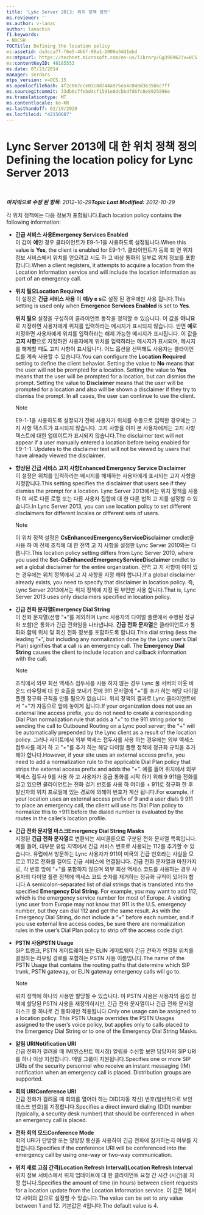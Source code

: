 ```yaml
---
title: 'Lync Server 2013: 위치 정책 정의'
ms.reviewer: ''
ms.author: v-lanac
author: lanachin
f1.keywords:
- NOCSH
TOCTitle: Defining the location policy
ms:assetid: da3cca7f-f6e5-4b6f-90a1-2008e3dd1ebd
ms:mtpsurl: https://technet.microsoft.com/en-us/library/Gg398962(v=OCS.15)
ms:contentKeyID: 48185553
ms.date: 07/23/2014
manager: serdars
mtps_version: v=OCS.15
ms.openlocfilehash: 4f2c067cce03c8d744a975ea4c040d3635bbc7ff
ms.sourcegitcommit: 33db8c7febd4cf1591e8dcbbdfd6fc8e8925896e
ms.translationtype: MT
ms.contentlocale: ko-KR
ms.lasthandoff: 02/19/2020
ms.locfileid: "42150687"
---
```

<div data-xmlns="http://www.w3.org/1999/xhtml">

<div class="topic" data-xmlns="http://www.w3.org/1999/xhtml" data-msxsl="urn:schemas-microsoft-com:xslt" data-cs="http://msdn.microsoft.com/">

<div data-asp="https://msdn2.microsoft.com/asp">

# <a name="defining-the-location-policy-for-lync-server-2013"></a><span data-ttu-id="1d647-102">Lync Server 2013에 대 한 위치 정책 정의</span><span class="sxs-lookup"><span data-stu-id="1d647-102">Defining the location policy for Lync Server 2013</span></span>

</div>

<div id="mainSection">

<div id="mainBody">

<span> </span>

<span data-ttu-id="1d647-103">_**마지막으로 수정 된 항목:** 2012-10-29_</span><span class="sxs-lookup"><span data-stu-id="1d647-103">_**Topic Last Modified:** 2012-10-29_</span></span>

<span data-ttu-id="1d647-104">각 위치 정책에는 다음 정보가 포함됩니다.</span><span class="sxs-lookup"><span data-stu-id="1d647-104">Each location policy contains the following information:</span></span>

  - <span data-ttu-id="1d647-105">**긴급 서비스 사용**</span><span class="sxs-lookup"><span data-stu-id="1d647-105">**Emergency Services Enabled**</span></span>  
    <span data-ttu-id="1d647-106">이 값이 **예**인 경우 클라이언트가 E9-1-1을 사용하도록 설정됩니다.</span><span class="sxs-lookup"><span data-stu-id="1d647-106">When this value is **Yes**, the client is enabled for E9-1-1.</span></span> <span data-ttu-id="1d647-107">클라이언트가 등록 되 면 위치 정보 서비스에서 위치를 얻으려고 시도 하 고 비상 통화의 일부로 위치 정보를 포함 합니다.</span><span class="sxs-lookup"><span data-stu-id="1d647-107">When a client registers, it attempts to acquire a location from the Location Information service and will include the location information as part of an emergency call.</span></span>

<!-- end list -->

  - <span data-ttu-id="1d647-108">**위치 필요**</span><span class="sxs-lookup"><span data-stu-id="1d647-108">**Location Required**</span></span>  
    <span data-ttu-id="1d647-109">이 설정은 **긴급 서비스 사용** 이 **예/y e s**로 설정 된 경우에만 사용 됩니다.</span><span class="sxs-lookup"><span data-stu-id="1d647-109">This setting is used only when **Emergence Services Enabled** is set to **Yes**.</span></span>
    
    <span data-ttu-id="1d647-p102">**위치 필요** 설정을 구성하여 클라이언트 동작을 정의할 수 있습니다. 이 값을 **아니요**로 지정하면 사용자에게 위치를 입력하라는 메시지가 표시되지 않습니다. 반면 **예**로 지정하면 사용자에게 위치를 입력하라는 해제 가능한 메시지가 표시됩니다. 이 값을 **고지 사항**으로 지정하면 사용자에게 위치를 입력하라는 메시지가 표시되며, 메시지를 해제할 때도 고지 사항이 표시됩니다. 어느 옵션을 선택해도 사용자는 클라이언트를 계속 사용할 수 있습니다.</span><span class="sxs-lookup"><span data-stu-id="1d647-p102">You can configure the **Location Required** setting to define the client behavior. Setting the value to **No** means that the user will not be prompted for a location. Setting the value to **Yes** means that the user will be prompted for a location, but can dismiss the prompt. Setting the value to **Disclaimer** means that the user will be prompted for a location and also will be shown a disclaimer if they try to dismiss the prompt. In all cases, the user can continue to use the client.</span></span>
    
    <div>
    

    > [!NOTE]  
    > <span data-ttu-id="1d647-p103">E9-1-1을 사용하도록 설정되기 전에 사용자가 위치를 수동으로 입력한 경우에는 고지 사항 텍스트가 표시되지 않습니다. 고지 사항을 이미 본 사용자에게는 고지 사항 텍스트에 대한 업데이트가 표시되지 않습니다.</span><span class="sxs-lookup"><span data-stu-id="1d647-p103">The disclaimer text will not appear if a user manually entered a location before being enabled for E9-1-1. Updates to the disclaimer text will not be viewed by users that have already viewed the disclaimer.</span></span>

    
    </div>

<!-- end list -->

  - <span data-ttu-id="1d647-117">**향상된 긴급 서비스 고지 사항**</span><span class="sxs-lookup"><span data-stu-id="1d647-117">**Enhanced Emergency Service Disclaimer**</span></span>  
    <span data-ttu-id="1d647-118">이 설정은 위치를 입력하라는 메시지를 해제하는 사용자에게 표시되는 고지 사항을 지정합니다.</span><span class="sxs-lookup"><span data-stu-id="1d647-118">This setting specifies the disclaimer that users see if they dismiss the prompt for a location.</span></span> <span data-ttu-id="1d647-119">Lync Server 2013에서는 위치 정책을 사용 하 여 서로 다른 로캘 또는 다른 사용자 집합에 대 한 다른 법적 고 지를 설정할 수 있습니다.</span><span class="sxs-lookup"><span data-stu-id="1d647-119">In Lync Server 2013, you can use location policy to set different disclaimers for different locales or different sets of users.</span></span>
    
    <div>
    

    > [!NOTE]  
    > <span data-ttu-id="1d647-120">이 위치 정책 설정은 <STRONG>CsEnhancedEmergencyServiceDisclaimer</STRONG> cmdlet을 사용 하 여 전체 조직에 대 한 전역 고 지 사항을 설정한 Lync Server 2010와는 다릅니다.</span><span class="sxs-lookup"><span data-stu-id="1d647-120">This location policy setting differs from Lync Server 2010, where you used the <STRONG>Set-CsEnhancedEmergencyServiceDisclaimer</STRONG> cmdlet to set a global disclaimer for the entire organization.</span></span> <span data-ttu-id="1d647-121">전역 고 지 사항이 이미 있는 경우에는 위치 정책에서 고 지 사항을 지정 해야 합니다.</span><span class="sxs-lookup"><span data-stu-id="1d647-121">If a global disclaimer already exists, you need to specify that disclaimer in location policy.</span></span> <span data-ttu-id="1d647-122">즉, Lync Server 2013에서는 위치 정책에 지정 된 부인만 사용 합니다.</span><span class="sxs-lookup"><span data-stu-id="1d647-122">That is, Lync Server 2013 uses only disclaimers specified in location policy.</span></span>

    
    </div>

<!-- end list -->

  - <span data-ttu-id="1d647-123">**긴급 전화 문자열**</span><span class="sxs-lookup"><span data-stu-id="1d647-123">**Emergency Dial String**</span></span>  
    <span data-ttu-id="1d647-p106">이 전화 문자열(선행 “+”를 제외하며 Lync 사용자의 다이얼 플랜에서 수행된 정규화 포함)은 통화가 긴급 전화임을 나타냅니다. **긴급 전화 문자열**은 클라이언트가 통화와 함께 위치 및 회신 전화 정보를 포함하도록 합니다.</span><span class="sxs-lookup"><span data-stu-id="1d647-p106">This dial string (less the leading “+”, but including any normalization done by the Lync user’s Dial Plan) signifies that a call is an emergency call. The **Emergency Dial String** causes the client to include location and callback information with the call.</span></span>
    
    <div>
    

    > [!NOTE]  
    > <span data-ttu-id="1d647-126">조직에서 외부 회선 액세스 접두사를 사용 하지 않는 경우 Lync 풀 서버의 아웃 바운드 라우팅에 대 한 호출을 보내기 전에 911 문자열에 "+"를 추가 하는 해당 다이얼 플랜 정규화 규칙을 만들 필요가 없습니다. 위치 정책의 결과로 Lync 클라이언트에서 "+"가 자동으로 앞에 놓이게 됩니다.</span><span class="sxs-lookup"><span data-stu-id="1d647-126">If your organization does not use an external line access prefix, you do not need to create a corresponding Dial Plan normalization rule that adds a “+” to the 911 string prior to sending the call to Outbound Routing on a Lync pool server; the “+” will be automatically prepended by the Lync client as a result of the location policy.</span></span> <span data-ttu-id="1d647-127">그러나 사이트에서 외부 액세스 접두사를 사용 하는 경우에는 외부 액세스 접두사를 제거 하 고 "+"를 추가 하는 해당 다이얼 플랜 정책에 정규화 규칙을 추가 해야 합니다.</span><span class="sxs-lookup"><span data-stu-id="1d647-127">However, if your site uses an external access prefix, you need to add a normalization rule to the applicable Dial Plan policy that strips the external access prefix and adds the “+”.</span></span> <span data-ttu-id="1d647-128">예를 들어 위치에서 외부 액세스 접두사 9를 사용 하 고 사용자가 응급 통화를&nbsp;시작 하기 위해 9 911을 전화를 걸고 있으면 클라이언트는 전화 걸기 번호를 사용 하 여이를 + 911로 정규화 한 후 발신자의 위치 프로필에 있는 경로에 의해이 번호가 계산 됩니다.</span><span class="sxs-lookup"><span data-stu-id="1d647-128">For example, if your location uses an external access prefix of 9 and a user dials 9&nbsp;911 to place an emergency call, the client will use its Dial Plan policy to normalize this to +911 before the dialed number is evaluated by the routes in the caller’s location profile.</span></span>

    
    </div>

<!-- end list -->

  - <span data-ttu-id="1d647-129">**긴급 전화 문자열 마스크**</span><span class="sxs-lookup"><span data-stu-id="1d647-129">**Emergency Dial String Masks**</span></span>  
    <span data-ttu-id="1d647-p108">지정된 **긴급 전화 문자열**로 변환되는 세미콜론으로 구분된 전화 문자열 목록입니다. 예를 들어, 대부분 유럽 지역에서 긴급 서비스 번호로 사용되는 112를 추가할 수 있습니다. 유럽에서 방문하는 Lync 사용자가 911이 미국의 긴급 번호라는 사실을 모르고 112로 전화를 걸어도 긴급 서비스에 연결됩니다. 긴급 전화 문자열과 마찬가지로, 각 번호 앞에 "+"를 포함하지 않으며 외부 회선 액세스 코드를 사용하는 경우 사용자의 다이얼 플랜 정책에 액세스 코드 숫자를 제거하는 정규화 규칙이 있어야 합니다.</span><span class="sxs-lookup"><span data-stu-id="1d647-p108">A semicolon-separated list of dial strings that is translated into the specified **Emergency Dial String**. For example, you may want to add 112, which is the emergency service number for most of Europe. A visiting Lync user from Europe may not know that 911 is the U.S. emergency number, but they can dial 112 and get the same result. As with the Emergency Dial String, do not include a “+” before each number, and if you use external line access codes, be sure there are normalization rules in the user’s Dial Plan policy to strip off the access code digit.</span></span>

<!-- end list -->

  - <span data-ttu-id="1d647-134">**PSTN 사용**</span><span class="sxs-lookup"><span data-stu-id="1d647-134">**PSTN Usage**</span></span>  
    <span data-ttu-id="1d647-135">SIP 트렁크, PSTN 게이트웨이 또는 ELIN 게이트웨이 긴급 전화가 연결될 위치를 결정하는 라우팅 경로를 포함하는 PSTN 사용 이름입니다.</span><span class="sxs-lookup"><span data-stu-id="1d647-135">The name of the PSTN Usage that contains the routing paths that determine which SIP trunk, PSTN gateway, or ELIN gateway emergency calls will go to.</span></span>
    
    <div>
    

    > [!NOTE]  
    > <span data-ttu-id="1d647-p109">위치 정책에 하나의 사용만 할당할 수 있습니다. 이 PSTN 사용은 사용자의 음성 정책에 할당된 PSTN 사용을 재정의하지만, 긴급 전화 문자열이나 긴급 전화 문자열 마스크 중 하나로 건 통화에만 적용됩니다.</span><span class="sxs-lookup"><span data-stu-id="1d647-p109">Only one usage can be assigned to a location policy. This PSTN Usage overrides the PSTN Usages assigned to the user’s voice policy, but applies only to calls placed to the Emergency Dial String or to one of the Emergency Dial String Masks.</span></span>

    
    </div>

<!-- end list -->

  - <span data-ttu-id="1d647-138">**알림 URI**</span><span class="sxs-lookup"><span data-stu-id="1d647-138">**Notification URI**</span></span>  
    <span data-ttu-id="1d647-p110">긴급 전화가 걸려올 때 IM(인스턴트 메시징) 알림을 수신할 보안 담당자의 SIP URI를 하나 이상 지정합니다. 메일 그룹이 지원됩니다.</span><span class="sxs-lookup"><span data-stu-id="1d647-p110">Specifies one or more SIP URIs of the security personnel who receive an instant messaging (IM) notification when an emergency call is placed. Distribution groups are supported.</span></span>

<!-- end list -->

  - <span data-ttu-id="1d647-141">**회의 URI**</span><span class="sxs-lookup"><span data-stu-id="1d647-141">**Conference URI**</span></span>  
    <span data-ttu-id="1d647-142">긴급 전화가 걸려올 때 회의를 열어야 하는 DID(자동 착신) 번호(일반적으로 보안 데스크 번호)를 지정합니다.</span><span class="sxs-lookup"><span data-stu-id="1d647-142">Specifies a direct inward dialing (DID) number (typically, a security desk number) that should be conferenced in when an emergency call is placed.</span></span>

<!-- end list -->

  - <span data-ttu-id="1d647-143">**전화 회의 모드**</span><span class="sxs-lookup"><span data-stu-id="1d647-143">**Conference Mode**</span></span>  
    <span data-ttu-id="1d647-144">회의 URI가 단방향 또는 양방향 통신을 사용하여 긴급 전화에 참가하는지 여부를 지정합니다.</span><span class="sxs-lookup"><span data-stu-id="1d647-144">Specifies if the conference URI will be conferenced into the emergency call by using one-way or two-way communication.</span></span>

<!-- end list -->

  - <span data-ttu-id="1d647-145">**위치 새로 고침 간격(Location Refresh Interval)**</span><span class="sxs-lookup"><span data-stu-id="1d647-145">**Location Refresh Interval**</span></span>  
    <span data-ttu-id="1d647-146">위치 정보 서비스에서 위치 업데이트에 대 한 클라이언트 요청 간 시간 (시간)을 지정 합니다.</span><span class="sxs-lookup"><span data-stu-id="1d647-146">Specifies the amount of time (in hours) between client requests for a location update from the Location Information service.</span></span> <span data-ttu-id="1d647-147">이 값은 1에서 12 사이의 값으로 설정할 수 있습니다.</span><span class="sxs-lookup"><span data-stu-id="1d647-147">The value can be set to any value between 1 and 12.</span></span> <span data-ttu-id="1d647-148">기본값은 4입니다.</span><span class="sxs-lookup"><span data-stu-id="1d647-148">The default value is 4.</span></span>

</div>

<span> </span>

</div>

</div>

</div>

